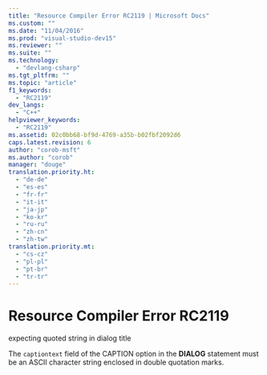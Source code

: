 ```yaml
---
title: "Resource Compiler Error RC2119 | Microsoft Docs"
ms.custom: ""
ms.date: "11/04/2016"
ms.prod: "visual-studio-dev15"
ms.reviewer: ""
ms.suite: ""
ms.technology: 
  - "devlang-csharp"
ms.tgt_pltfrm: ""
ms.topic: "article"
f1_keywords: 
  - "RC2119"
dev_langs: 
  - "C++"
helpviewer_keywords: 
  - "RC2119"
ms.assetid: 02c0bb68-bf9d-4769-a35b-b02fbf2092d6
caps.latest.revision: 6
author: "corob-msft"
ms.author: "corob"
manager: "douge"
translation.priority.ht: 
  - "de-de"
  - "es-es"
  - "fr-fr"
  - "it-it"
  - "ja-jp"
  - "ko-kr"
  - "ru-ru"
  - "zh-cn"
  - "zh-tw"
translation.priority.mt: 
  - "cs-cz"
  - "pl-pl"
  - "pt-br"
  - "tr-tr"
---
```

# Resource Compiler Error RC2119
expecting quoted string in dialog title  
  
 The `captiontext` field of the CAPTION option in the **DIALOG** statement must be an ASCII character string enclosed in double quotation marks.